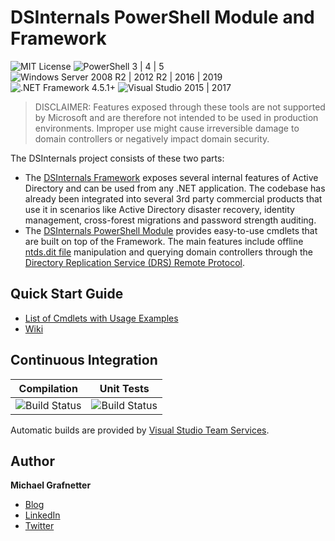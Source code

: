 DSInternals PowerShell Module and Framework
===========================================

![MIT License](https://img.shields.io/badge/License-MIT-green.svg) ![PowerShell 3 | 4 | 5](https://img.shields.io/badge/PowerShell-3%20|%204%20|%205-0000FF.svg) ![Windows Server 2008 R2 | 2012 R2 | 2016 | 2019](https://img.shields.io/badge/Windows%20Server-2008%20R2%20|%202012%20R2%20|%202016-007bb8.svg) ![.NET Framework 4.5.1+](https://img.shields.io/badge/.NET%20Framework-4.5.1%2B-007FFF.svg) ![Visual Studio 2015 | 2017](https://img.shields.io/badge/Visual%20Studio-2013%20|%202015%20|%202017-383278.svg)

> DISCLAIMER: Features exposed through these tools are not supported by Microsoft and are therefore not intended to be used in production environments. Improper use might cause irreversible damage to domain controllers or negatively impact domain security.

The DSInternals project consists of these two parts:
- The [DSInternals Framework](https://www.nuget.org/profiles/MichaelGrafnetter) exposes several internal features of Active Directory and can be used from any .NET application. The codebase has already been integrated into several 3rd party commercial products that use it in scenarios like Active Directory disaster recovery, identity management, cross-forest migrations and password strength auditing.
- The [DSInternals PowerShell Module](https://www.powershellgallery.com/packages/DSInternals/) provides easy-to-use cmdlets that are built on top of the Framework. The main features include offline [ntds.dit file](https://technet.microsoft.com/en-us/library/cc961761.aspx) manipulation and querying domain controllers through the [Directory Replication Service (DRS) Remote Protocol](https://msdn.microsoft.com/en-us/library/cc228086.aspx).

Quick Start Guide
-----------------
- [List of Cmdlets with Usage Examples](https://www.dsinternals.com/en/list-of-cmdlets-in-the-dsinternals-module/)
- [Wiki](https://github.com/MichaelGrafnetter/DSInternals/wiki)

Continuous Integration
----------------------

| Compilation  |  Unit Tests |
--- | ---
![Build Status](https://grafnetter.visualstudio.com/DefaultCollection/_apis/public/build/definitions/419499fa-9402-4b5b-96ad-1d9d235c1b8f/6/badge) | ![Build Status](https://grafnetter.visualstudio.com/DefaultCollection/_apis/public/build/definitions/419499fa-9402-4b5b-96ad-1d9d235c1b8f/7/badge)

Automatic builds are provided by [Visual Studio Team Services](https://www.visualstudio.com/en-us/products/visual-studio-team-services-vs.aspx).

Author
------

**Michael Grafnetter**
- [Blog](https://www.dsinternals.com/en)
- [LinkedIn](https://www.linkedin.com/in/grafnetter)
- [Twitter](https://twitter.com/mgrafnetter)
